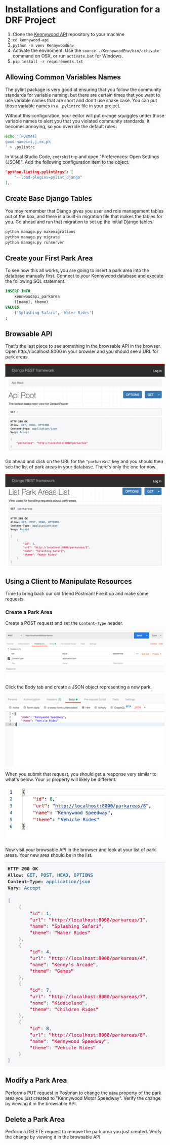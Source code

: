 # Installations and Configuration for a DRF Project

1. Clone the [Kennywood API](https://github.com/nashville-software-school/kennywood-api) repository to your machine
1. `cd kennywood-api`
1. `python -m venv KennywoodEnv`
1. Activate the enviroment. Use the `source ./KennywoodEnv/bin/activate` command on OSX, or run `activate.bat` for Windows.
1. `pip install -r requirements.txt`

## Allowing Common Variables Names

The pylint package is very good at ensuring that you follow the community standards for variable naming, but there are certain times that you want to use variable names that are short and don't use snake case. You can put those variable names in a `.pylintrc` file in your project.

Without this configuration, your editor will put orange squiggles under those variable names to alert you that you violated community standards. It becomes annoying, so you override the default rules.

```sh
echo '[FORMAT]
good-names=i,j,ex,pk
' > .pylintrc
```

In Visual Studio Code, `cmd+shift+p` and open "Preferences: Open Settings (JSON)". Add the following configuration item to the object.

```json
"python.linting.pylintArgs": [
    "--load-plugins=pylint_django"
],
```

## Create Base Django Tables

You may remember that Django gives you user and role management tables out of the box, and there is a built-in migration file that makes the tables for you. Go ahead and run that migration to set up the initial Django tables.

```sh
python manage.py makemigrations
python manage.py migrate
python manage.py runserver
```

## Create your First Park Area

To see how this all works, you are going to insert a park area into the database manually first. Connect to your Kennywood database and execute the following SQL statement.


```sql
INSERT INTO
    kennwoodapi_parkarea
    ([name], theme)
VALUES
    ('Splashing Safari', 'Water Rides')
;
```

## Browsable API

That's the last piece to see something in the browsable API in the browser.  Open http://localhost:8000 in your browser and you should see a URL for park areas.

![images showing the default route with "parkareas" resource](./images/drf-parkareas-initial.png)

Go ahead and click on the URL for the `"parkareas"` key and you should then see the list of park areas in your database. There's only the one for now.

![images showing the default route with "parkareas" resource](./images/drf-parkareas-list.png)

## Using a Client to Manipulate Resources

Time to bring back our old friend Postman! Fire it up and make some requests.

### Create a Park Area

Create a POST request and set the `Content-Type` header.

![](./images/api-create-url-method-header.png)

Click the Body tab and create a JSON object representing a new park.

![](./images/api-create-body.png)

When you submit that request, you should get a response very similar to what's below. Your `id` property will likely be different.

![](./images/api-create-response.png)

Now visit your browsable API in the browser and look at your list of park areas. Your new area should be in the list.


![](./images/api-create-browsable-view.png)

## Modify a Park Area

Perform a PUT request in Postman to change the `name` property of the park area you just created to "Kennywood Motor Speedway". Verify the change by viewing it in the browsable API.

## Delete a Park Area

Perform a DELETE request to remove the park area you just created. Verify the change by viewing it in the browsable API.

